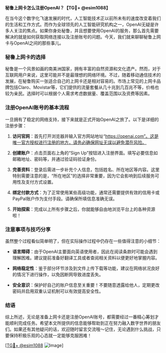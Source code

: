 **秘鲁上网卡怎么注册OpenAI？【TG💪+ @esim1088】**

在当今这个数字化飞速发展的时代，人工智能技术正以前所未有的速度改变着我们的生活和工作方式。而作为全球领先的人工智能研究机构之一，OpenAI无疑是许多人关注的焦点。如果你身处秘鲁，并且想要使用OpenAI的服务，那么首先需要解决的就是如何获取网络连接以及注册账号的问题。今天，我们就来聊聊秘鲁上网卡与OpenAI之间的那些事儿。

### 秘鲁上网卡的选择

秘鲁是一个风景如画的南美洲国家，拥有丰富的自然资源和文化遗产。然而，对于互联网用户来说，这里可能并不是最理想的网络环境。不过，随着移动通信技术的发展，在秘鲁购买一张适合自己的上网卡还是相对容易的。市场上常见的上网卡品牌包括Claro、Movistar等，它们提供的流量套餐从几十兆到几百兆不等，价格也较为亲民。选择时可以根据个人需求考虑数据量、覆盖范围以及资费等因素。

### 注册OpenAI账号的基本流程

一旦拥有了稳定的网络支持，接下来就是正式开始OpenAI之旅了。以下是详细的注册步骤：

1. **访问官网**：首先打开浏览器并输入官方网站地址“https://openai.com”。这是唯一官方授权进行注册的地方，请务必确保网址无误以避免潜在风险。
   
2. **创建账户**：点击页面右上角的“Sign Up”按钮进入注册界面。填写必要信息如邮箱地址、密码等，并通过验证码验证身份。

3. **完善资料**：登录后需进一步补充个人信息，包括姓名、所在地区等内容。这里特别需要注意的是，“所在地区”的选择非常重要，因为它会影响到后续服务可用性及支付方式设置。

4. **绑定付款方式**：为了正常使用某些高级功能，通常还需要提供有效的信用卡或PayPal账户作为支付手段。请确保所填信息准确无误。

5. **开始探索**：完成以上所有步骤之后，你就能够自由地浏览平台上的各种资源啦！

### 注意事项与技巧分享

虽然整个过程看似简单明了，但在实际操作过程中仍存在一些值得注意的小细节：

- **语言障碍**：由于OpenAI主要面向英语使用者，因此在阅读条款时可能会遇到理解困难。建议提前准备好翻译工具或者查阅相关资料以便更好地掌握内容。
  
- **网络稳定性**：鉴于部分环节涉及到文件上传下载等功能，建议在网络状况良好的情况下进行操作，以免因断网导致进度丢失。

- **安全意识**：保护好自己的账户信息至关重要！不要随意透露给他人，定期更改密码并启用双重认证机制可以有效提高安全性。

### 结语

综上所述，无论是准备上网卡还是注册OpenAI账号，都需要经过一番精心筹划才能顺利完成任务。希望本文所提供的信息能够帮助到正在努力融入数字世界的朋友们。如果还有其他疑问的话，欢迎随时留言交流哦～记住，无论遇到什么挑战，只要保持积极乐观的心态就一定能够克服困难！

[[TG💪+ @esim1088](https://t.me/s/esim1088) ![Image](https://i.postimg.cc/4NQfJmqS/Snipaste-2025-05-13-00-14-12.png)]